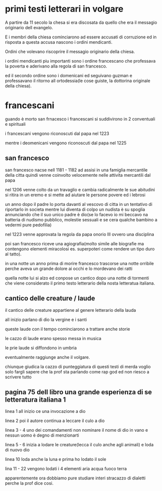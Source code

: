 # primi testi letterari in volgare
A partire da 11 secolo la chesa si era discosata da  quello che era il messagio originario dell evangelo.

E i membri della chiesa cominciarono ad essere accusati di corruzione ed in risposta a questa accusa nascono i ordini mendicanti.

Ordini che volevano riscoprire il messagio originario della chiesa.

i ordini mendicanti piu importanti sono i ordine francescano che professava la poverta e aderivano alla regola di san francesco.

ed il secondo ordine sono i domenicani ed seguivano guzman e professavano il ritorno all ortodessia(le cose guiste, la dottorina originale della chiesa).

# francescani 

guando è morto san frnacesco i francescani si suddivirono in 2 conventuali e spirituali

i francescani vengono riconoscuti dal papa nel 1223

mentre i deomenicani vengono riconoscuti dal papa nel 1225

## san francesco

san francesco nacse nell 1181 - 1182 ad assisi in una famiglia mercantile della citta quindi venne coinvolto velocemente nelle attivita mercantili dal papa

nel 1206 venne colto da un travaglio e cambia radicalmente le sue abitudini si ritira in un eremo e si mette ad aiutare le persone povere ed i lebrosi 

un anno dopo il padre lo porta davanti al vescovo di citta in un tentativo di riportarlo in societa mentre lui diventa di colpo un nudista è su spoglia annunciando che il suo unico padre è dio(se lo facevo io mi beccavo na batteria di nudismo pubblico, molestie sessuali e se cera qualche bambino a vedermi pure pedofilia)

nel 1223 venne approvata la regola da papa onorio III ovvero una disciplina 

poi san francesco riceve una agiografia(molto simile alle biografie ma contengono elementi miracolosi es. superpoteri come rendere un tipo duro al tatto).

in una notte un anno prima di morire francesco trascorse una notte orribile perche aveva un grande dolore ai occhi e lo mordevano dei ratti

quella notte lui si alzo ed conpose un cantico dopo una notte di tormenti che viene considerato il primo testo letterario della nosta letteratua italiana.

## cantico delle creature / laude

il cantico delle creature appartiene al genere letterario della lauda 

all inizio parlano di dio la vergine e i santi 

queste laude con il tempo cominciarono a trattare anche storie 

le cazzo di laude erano spesso messa in musica

le prie laude si diffondono in umbria

eventualmente raggiunge anche il volgare.

chiunque giudica la cazzo di punteggiatura di questi testi di merda voglio solo fargli sapere che la prof sta parlando come rap god ed non riesco a scrivere tutto

## pagina 75 dell libro una grande esperienza di se letteratura italiana 1

linea 1 all inizio ce una invocazione a dio

linea 2 poi il autore continua a leccare il culo a dio

linea 3 - 4 uno dei comandamenti non nominare il nome di dio in vano e nessun uomo è degno di menzionarti

linea 5 - 6 inizia a lodare le creature(lecca il culo anche agli animali) e loda di nuovo dio

linea 10 loda anche la luna e prima ho lodato il sole

lina 11 - 22 vengono lodati i 4 elementi aria acqua fuoco terra

apparentemente ora dobbiamo pure studiare interi stracazzo di dialetti perche la prof dice cosi.

